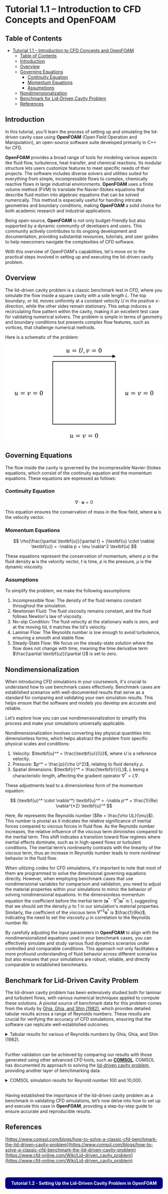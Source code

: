 # Tutorial 1.1 – Introduction to CFD Concepts and OpenFOAM

##  Table of Contents
- [Tutorial 1.1 – Introduction to CFD Concepts and OpenFOAM](#tutorial-11--introduction-to-cfd-concepts-and-openfoam)
  - [Table of Contents](#table-of-contents)
  - [Introduction](#introduction)
  - [Overview](#overview)
  - [Governing Equations](#governing-equations)
    - [Continuity Equation](#continuity-equation)
    - [Momentum Equations](#momentum-equations)
    - [Assumptions](#assumptions)
  - [Nondimensionalization](#nondimensionalization)
  - [Benchmark for Lid-Driven Cavity Problem](#benchmark-for-lid-driven-cavity-problem)
  - [References](#references)

## Introduction

In this tutorial, you'll learn the process of setting up and simulating the lid-driven cavity case using **OpenFOAM** (Open Field Operation and Manipulation), an open-source software suite developed primarily in C++ for CFD. 

**OpenFOAM** provides a broad range of tools for modeling various aspects like fluid flow, turbulence, heat transfer, and chemical reactions. Its modular structure lets users customize features to meet specific needs of their projects. The software includes diverse solvers and utilities suited for everything from simple, incompressible flows to complex, chemically reactive flows in large industrial environments. **OpenFOAM** uses a finite volume method (FVM) to translate the Navier-Stokes equations that describe fluid motion into algebraic equations that can be solved numerically. This method is especially useful for handling intricate geometries and boundary conditions, making **OpenFOAM** a solid choice for both academic research and industrial applications.

Being open-source, **OpenFOAM** is not only budget-friendly but also supported by a dynamic community of developers and users. This community actively contributes to its ongoing development and documentation, providing substantial resources, tutorials, and user guides to help newcomers navigate the complexities of CFD software.

With this overview of OpenFOAM's capabilities, let's move on to the practical steps involved in setting up and executing the lid-driven cavity problem.

## Overview

The lid-driven cavity problem is a classic benchmark test in CFD, where you simulate the flow inside a square cavity with a side length $L$. The top boundary, or lid, moves uniformly at a constant velocity $U$ in the positive x-direction, while the other sides remain stationary. This setup induces a recirculating flow pattern within the cavity, making it an excellent test case for validating numerical solvers. The problem is simple in terms of geometry and boundary conditions but presents complex flow features, such as vortices, that challenge numerical methods.

Here is a schematic of the problem:

![ldc_draw](ldc_draw.svg)

## Governing Equations

The flow inside the cavity is governed by the incompressible Navier-Stokes equations, which consist of the continuity equation and the momentum equations. These equations are expressed as follows:

### Continuity Equation

$$
\nabla \cdot \textbf{u} = 0 
$$ 

This equation ensures the conservation of mass in the flow field, where $\textbf{u}$ is the velocity vector.

### Momentum Equations

$$
\rho(\frac{\partial \textbf{u}}{\partial t} + (\textbf{u} \cdot \nabla) \textbf{u}) = -\nabla p + \mu \nabla^2 \textbf{u}
$$

These equations represent the conservation of momentum, where $\rho$ is the fluid density $\textbf{u}$ is the velocity vector, $t$ is time, $p$ is the pressure, $\mu$ is the dynamic viscosity.

### Assumptions

To simplify the problem, we make the following assumptions:
1. Incompressible flow: The density of the fluid remains constant throughout the simulation.
2. Newtonian Fluid: The fluid viscosity remains constant, and the fluid follows Newton's law of viscosity.
3. No-slip Condition: The fluid velocity at the stationary walls is zero, and at the moving lid, it matches the lid's velocity.
4. Laminar Flow: The Reynolds number is low enough to avoid turbulence, ensuring a smooth and stable flow.
5. Steady-State Flow: We focus on the steady-state solution where the flow does not change with time, meaning the time derivative term $\frac{\partial \textbf{u}}{\partial t}$ is set to zero.

## Nondimensionalization

When introducing CFD simulations in your coursework, it's crucial to understand how to use benchmark cases effectively. Benchmark cases are established scenarios with well-documented results that serve as a standard for comparing and validating your own simulation results. This helps ensure that the software and models you develop are accurate and reliable. 

Let’s explore how you can use nondimensionalization to simplify this process and make your simulations universally applicable. 

Nondimensionalization involves converting key physical quantities into dimensionless forms, which helps abstract the problem from specific physical scales and conditions:

1. Velocity: $\textbf{u}^* = \frac{\textbf{u}}{U}$, where $U$ is a reference velocity. 
2. Pressure: $p^* = \frac{p}{\rho U^2}$, relating to fluid density $\rho$.
3. Spatial dimensions: $\textbf{r}^* = \frac{\textbf{r}}{L}$, $L$ being a characteristic length, affecting the gradient operator $\nabla^* = L\nabla$.

These adjustments lead to a dimensionless form of the momentum equation:

$$
(\textbf{u}^* \cdot \nabla^*) \textbf{u}^* = -\nabla p^* + \frac{1}{Re} \nabla^{*2} \textbf{u}^*
$$

Here, $Re$ represents the Reynolds number ($Re = \frac{\rho UL}{\mu}$). This number is pivotal as it indicates the relative significance of inertial forces compared to viscous forces in fluid flow. As the Reynolds number increases, the relative influence of the viscous term diminishes compared to the inertial term. This shift indicates a transition toward flow regimes where inertial effects dominate, such as in high-speed flows or turbulent conditions. The inertial term’s nonlinearity contrasts with the linearity of the viscous term, thus an increase in Reynolds number leads to more nonlinear behavior in the fluid flow.

When utilizing codes for CFD simulations, it's important to note that most of them are programmed to solve the dimensional governing equations directly. However, when employing benchmark cases that use nondimensional variables for comparison and validation, you need to adjust the material properties within your simulations to mimic the behavior of solving nondimensional equations. In the dimensionless momentum equation the coefficient before the inertial term $(\textbf{u}^* \cdot \nabla^*) \textbf{u}^*$ is 1, suggesting that we should set the density $\rho$ to 1 in our simulation's material properties. Similarly, the coefficient of the viscous term $\nabla^{*2} \textbf{u}^*$ is $\frac{1}{Re}$, indicating the need to set the viscosity $\mu$ in correlation to the Reynolds number $Re$.

By carefully adjusting the input parameters in **OpenFOAM** to align with the nondimensionalized equations used in your benchmark cases, you can effectively simulate and study various fluid dynamics scenarios under controlled and comparable conditions. This approach not only facilitates a more profound understanding of fluid behavior across different scenarios but also ensures that your simulations are robust, reliable, and directly comparable to established benchmarks. 

## Benchmark for Lid-Driven Cavity Problem

The lid-driven cavity problem has been extensively studied both for laminar and turbulent flows, with various numerical techniques applied to compute these solutions. A pivotal source of benchmark data for this problem comes from the study by [Ghia, Ghia, and Shin (1982)](https://www.sciencedirect.com/science/article/abs/pii/0021999182900584), which provides detailed tabular results across a range of Reynolds numbers. These results are crucial for verifying the accuracy of CFD simulations, ensuring that the software can replicate well-established outcomes.

 <details>
 <summary> Tabular results for various of Reynolds numbers by Ghia, Ghia, and Shin (1982). </summary>
&nbsp;

![ghia_x05](ghia_x05.png) ![ghia_y05](ghia_y05.png)

</details><br>

Further validation can be achieved by comparing our results with those generated using other advanced CFD tools, such as **[COMSOL](https://www.comsol.com/)**. COMSOL has documented its approach to solving the [lid-driven cavity problem](https://www.comsol.com/blogs/how-to-solve-a-classic-cfd-benchmark-the-lid-driven-cavity-problem), providing another layer of benchmarking data.

<details>
 <summary> COMSOL simulation results for Reynold number 100 and 10,000. </summary>
&nbsp;

![comsol_re100](comsol_re100.png) ![comsol_re10000](comsol_re10000.png)   
<p align="center"> Figure: The magnitude and direction of the flow in a cavity. </p>

</details><br>

Having established the importance of the lid-driven cavity problem as a benchmark in validating CFD simulations, let’s now delve into how to set up and execute this case in **OpenFOAM**, providing a step-by-step guide to ensure accurate and reproducible results.

## References
[https://www.comsol.com/blogs/how-to-solve-a-classic-cfd-benchmark-the-lid-driven-cavity-problem](https://www.comsol.com/blogs/how-to-solve-a-classic-cfd-benchmark-the-lid-driven-cavity-problem)   
[https://www.cfd-online.com/Wiki/Lid-driven_cavity_problem](https://www.cfd-online.com/Wiki/Lid-driven_cavity_problem)

&nbsp;

<div style="background-color: Navy; padding: 10px; border-radius: 8px; text-align: center;">
    <a href="Tutorial_1//Tutorial_1_2/README.md" style="text-decoration: none; color: White; font-size: 14px; font-weight: bold; cursor: pointer;">
        Tutorial 1.2 - Setting Up the Lid-Driven Cavity Problem in OpenFOAM
    </a>
</div>


